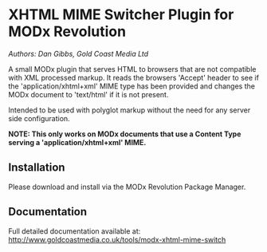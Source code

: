 XHTML MIME Switcher Plugin for MODx Revolution
=========================================
*Authors: Dan Gibbs, Gold Coast Media Ltd*

A small MODx plugin that serves HTML to browsers that are not compatible with
XML processed markup. It reads the browsers 'Accept' header to see if the
'application/xhtml+xml' MIME type has been provided and changes the MODx 
document to 'text/html' if it is not present.

Intended to be used with polyglot markup without the need for any server side 
configuration.

**NOTE: This only works on MODx documents that use a Content Type serving a 'application/xhtml+xml' MIME.**

Installation
-----------
Please download and install via the MODx Revolution Package Manager.

Documentation
------------
Full detailed documentation available at:
http://www.goldcoastmedia.co.uk/tools/modx-xhtml-mime-switch
